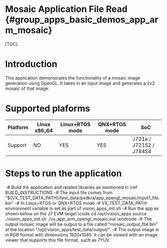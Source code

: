 # Mosaic Application File Read {#group_apps_basic_demos_app_arm_mosaic}

[TOC]

# Introduction

This application demonstrates the functionality of a mosaic image generation using OpenGL.
It takes in an input image and generates a 2x2 mosaic of that image.

# Supported plaforms

Platform  | Linux x86_64 | Linux+RTOS mode | QNX+RTOS mode   | SoC
----------|--------------|-----------------|-----------------|----
Support   | NO           | YES             | YES             | J721e / J721S2 / J784S4

# Steps to run the application

-# Build the application and related libraries as mentioned in \ref BUILD_INSTRUCTIONS
-# The input file comes from "${VX_TEST_DATA_PATH}/test_data/psdkra/app_opengl_mosaic/input1_file.bin"
-# In Linux+RTOS or QNX+RTOS mode
   -# VX_TEST_DATA_PATH environment variable is set as part of vision_apps_init.sh
   -# Run the app as shown below on the J7 EVM target
      \code
      cd /opt/vision_apps
      source ./vision_apps_init.sh
      ./vx_app_arm_opengl_mosaic.out
      \endcode
-# The output mosaic image will be output to a file called "mosaic_output_file.bin" at the location "/opt/vision_apps/test_data/output/".
-# The output image is in RGB format with dimensions 1920x1080.  It can be viewed with an image viewer that supports this file format,
   such as 7YUV.

